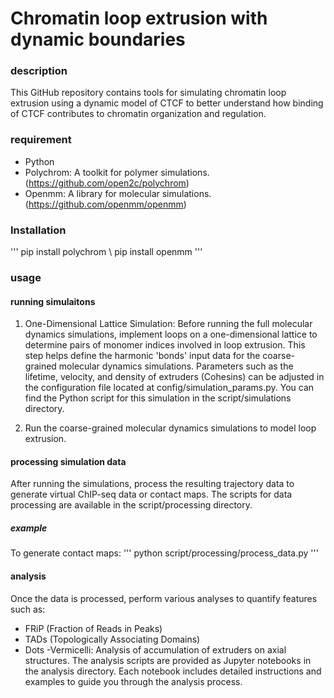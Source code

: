# Chromatin loop extrusion with dynamic boundaries

### description
This GitHub repository contains tools for simulating chromatin loop extrusion using a dynamic model of CTCF to better understand how binding of CTCF contributes to chromatin organization and regulation.


### requirement
- Python
- Polychrom: A toolkit for polymer simulations. (https://github.com/open2c/polychrom)
- Openmm: A library for molecular simulations. (https://github.com/openmm/openmm)
### Installation
 '''
 pip install polychrom \\
 pip install openmm
 '''

### usage
#### running simulaitons 
1. One-Dimensional Lattice Simulation:
Before running the full molecular dynamics simulations, implement loops on a one-dimensional lattice to determine pairs of monomer indices involved in loop extrusion. This step helps define the harmonic 'bonds' input data for the coarse-grained molecular dynamics simulations. Parameters such as the lifetime, velocity, and density of extruders (Cohesins) can be adjusted in the configuration file located at config/simulation_params.py. You can find the Python script for this simulation in the script/simulations directory.

2. Run the coarse-grained molecular dynamics simulations to model loop extrusion. 

#### processing simulation data
After running the simulations, process the resulting trajectory data to generate virtual ChIP-seq data or contact maps. The scripts for data processing are available in the script/processing directory.
##### example 
To generate contact maps: 
'''
python script/processing/process_data.py
'''

#### analysis
Once the data is processed, perform various analyses to quantify features such as:

- FRiP (Fraction of Reads in Peaks)
- TADs (Topologically Associating Domains)
- Dots
-Vermicelli: Analysis of accumulation of extruders on axial structures.
The analysis scripts are provided as Jupyter notebooks in the analysis directory.
Each notebook includes detailed instructions and examples to guide you through the analysis process.




